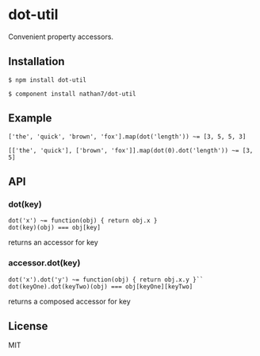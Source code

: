 
# dot-util

  Convenient property accessors.

## Installation

    $ npm install dot-util

    $ component install nathan7/dot-util

## Example

    ['the', 'quick', 'brown', 'fox'].map(dot('length')) ~= [3, 5, 5, 3]

    [['the', 'quick'], ['brown', 'fox']].map(dot(0).dot('length')) ~= [3, 5]

## API

### dot(key)

    dot('x') ~= function(obj) { return obj.x }
    dot(key)(obj) === obj[key]

  returns an accessor for key

### accessor.dot(key)

    dot('x').dot('y') ~= function(obj) { return obj.x.y }``
    dot(keyOne).dot(keyTwo)(obj) === obj[keyOne][keyTwo]

  returns a composed accessor for key

## License

  MIT
